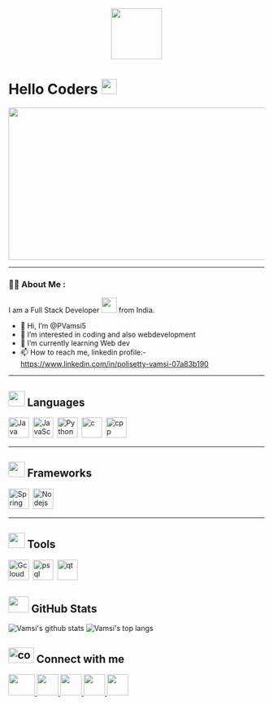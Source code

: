 <!-- Starting Gif -->
<div id="header" align="center">
  <img src="https://media.giphy.com/media/p4NLw3I4U0idi/giphy.gif"  width="100"/>
</div>

<!-- social networks -->
<!-- <div id="badges" align="center">
  <a href="https://www.linkedin.com/in/polisetty-vamsi/">
    <img src="https://img.shields.io/badge/LinkedIn-blue?style=for-the-badge&logo=linkedin&logoColor=white" alt="LinkedIn Badge"/>
  </a>
  <!-- <a href="your-youtube-URL">
    <img src="https://img.shields.io/badge/YouTube-red?style=for-the-badge&logo=youtube&logoColor=white" alt="Youtube Badge"/>
  </a> -->
  <!-- <a href="your-twitter-URL">
    <img src="https://img.shields.io/badge/Twitter-blue?style=for-the-badge&logo=twitter&logoColor=white" alt="Twitter Badge"/>
  </a>
</div> -->

<!-- profile Counts -->
<img src="https://komarev.com/ghpvc/?username=pvamsi5&style=flat-square&color=green" alt=""/>

<!-- intro -->
<h1>
  Hello Coders
  <img src="https://media.giphy.com/media/hvRJCLFzcasrR4ia7z/giphy.gif" width="30px"/>
</h1>

<!-- Banner Image -->
<div align="center">
  <img src="https://media.giphy.com/media/L8K62iTDkzGX6/giphy.gif" width="600" height="300"/>
</div>

<!-- About Me -->
---
### :man_technologist: About Me :
I am a Full Stack Developer <img src="https://media.giphy.com/media/WUlplcMpOCEmTGBtBW/giphy.gif" width="30"> from India.

- 👋 Hi, I’m @PVamsi5
- 👀 I’m interested in coding and also webdevelopment
- 🌱 I’m currently learning Web dev
- 📫 How to reach me, linkedin profile:- https://www.linkedin.com/in/polisetty-vamsi-07a83b190

<!-- Languages -->
---

### <h2> <img src = "https://media.giphy.com/media/KGhpQ5NMoWKQurlHwI/giphy.gif" width = 32px height=30px> Languages </h2>
<div>
    <img src="https://raw.githubusercontent.com/rahulbanerjee26/githubAboutMeGenerator/main/icons/java.svg" title="Java" alt="Java" width="40" height="40"/>&nbsp;
    <img src="https://raw.githubusercontent.com/rahulbanerjee26/githubAboutMeGenerator/main/icons/javascript.svg" title="JavaScript" alt="JavaScript" width="40" height="40"/>&nbsp;
    <img src="https://raw.githubusercontent.com/rahulbanerjee26/githubAboutMeGenerator/main/icons/python.svg" title="Python" alt="Python" width="40" height="40"/>&nbsp;
    <img src="https://raw.githubusercontent.com/rahulbanerjee26/githubAboutMeGenerator/main/icons/c.svg" title="C" alt="c" width="40" height="40"/>&nbsp;
    <img src="https://raw.githubusercontent.com/rahulbanerjee26/githubAboutMeGenerator/main/icons/cpp.svg" title="cpp" alt="cpp" width="40" height="40"/>&nbsp;
</div>

<!-- Frameworks -->
---
### <h2> <img src = "https://media.giphy.com/media/nNvZTDJq8pSngnblOs/giphy.gif" width = 32px height=30px> Frameworks </h2>
<div>
    <img src="https://raw.githubusercontent.com/rahulbanerjee26/githubAboutMeGenerator/main/icons/spring.svg" title="Spring" alt="Spring" width="40" height="40"/>&nbsp;
    <img src="https://raw.githubusercontent.com/rahulbanerjee26/githubAboutMeGenerator/main/icons/nodejs.svg" title="NodeJs" alt="Nodejs" width="40" height="40"/>&nbsp;
</div>

<!-- Tools -->
---
### <h2> <img src = "https://media.giphy.com/media/Gok5NWmL9rBfOu0UxO/giphy.gif" width = 32px height=30px> Tools </h2>
<div>
    <img src="https://raw.githubusercontent.com/rahulbanerjee26/githubAboutMeGenerator/main/icons/gcp.svg" title="GCP" alt="Gcloud" width="40" height="40"/>&nbsp;
    <img src="https://raw.githubusercontent.com/rahulbanerjee26/githubAboutMeGenerator/main/icons/postgresql.svg" title="PSql" alt="psql" width="40" height="40"/>&nbsp;
    <img src="https://raw.githubusercontent.com/rahulbanerjee26/githubAboutMeGenerator/main/icons/qt.svg" title="qt" alt="qt" width="40" height="40"/>&nbsp;
</div>

<h2> <img src='https://octodex.github.com/images/daftpunktocat-guy.gif' width='40px' height=32px> GitHub Stats </h2>

![Vamsi's github stats](https://github-readme-stats.vercel.app/api?username=pvamsi5&count_private=true&show_icons=true&bg_color=DEG,5A2B7A,9D1B27,A57434&title_color=FFFFFF&text_color=FFFFFF&border_color=000000&layout=compact&include_all_commits=true&line_height=20&card_width=350)
![Vamsi's top langs](https://github-readme-stats.vercel.app/api/top-langs/?username=pvamsi5&hide=Roff&bg_color=DEG,5A2B7A,9D1B27,A57434&title_color=FFFFFF&text_color=FFFFFF&border_color=000000&layout=compact&include_all_commits=true&count_private=true&card_width=350)

<h2> <img src='https://raw.githubusercontent.com/rahulbanerjee26/githubProfileReadmeGenerator/main/gifs/handShake.gif' width="50px" height=30px alt="connect"> Connect with me  </h2>
<a href= mailto:polisettyvamsi11@gmail.com> <img width ='52px' height='42px' src  ='https://upload.wikimedia.org/wikipedia/commons/thumb/7/7e/Gmail_icon_%282020%29.svg/2560px-Gmail_icon_%282020%29.svg.png'> </a>
<a href= https://www.linkedin.com/in/polisetty-vamsi/> <img width ='42px' height='42px' src  ='https://cdn-icons-png.flaticon.com/512/174/174857.png'> </a>
<a href= https://www.instagram.com/juz_1_2_b_gud/ > <img width ='42px' height='42px' src  ='https://upload.wikimedia.org/wikipedia/commons/thumb/e/e7/Instagram_logo_2016.svg/2048px-Instagram_logo_2016.svg.png'> </a>
<a href= https://www.facebook.com/polisetty.vamsi1 > <img width ='42px' height='42px' src  ='https://upload.wikimedia.org/wikipedia/commons/thumb/f/fb/Facebook_icon_2013.svg/2048px-Facebook_icon_2013.svg.png'> </a>
<a href= https://twitter.com/vamsipol > <img width ='42px' height='42px' src  ='https://www.iconpacks.net/icons/2/free-twitter-logo-icon-2429-thumb.png'> </a>
<!---
PVamsi5/PVamsi5 is a ✨ special ✨ repository because its `README.md` (this file) appears on your GitHub profile.
You can click the Preview link to take a look at your changes.
--->
